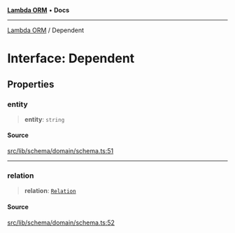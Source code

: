 [**Lambda ORM**](../README.md) • **Docs**

***

[Lambda ORM](../README.md) / Dependent

# Interface: Dependent

## Properties

### entity

> **entity**: `string`

#### Source

[src/lib/schema/domain/schema.ts:51](https://github.com/lambda-orm/lambdaorm-base/blob/7ab89b6bcd2fea05971e688ab15feca3a500d972/src/lib/schema/domain/schema.ts#L51)

***

### relation

> **relation**: [`Relation`](Relation.md)

#### Source

[src/lib/schema/domain/schema.ts:52](https://github.com/lambda-orm/lambdaorm-base/blob/7ab89b6bcd2fea05971e688ab15feca3a500d972/src/lib/schema/domain/schema.ts#L52)

